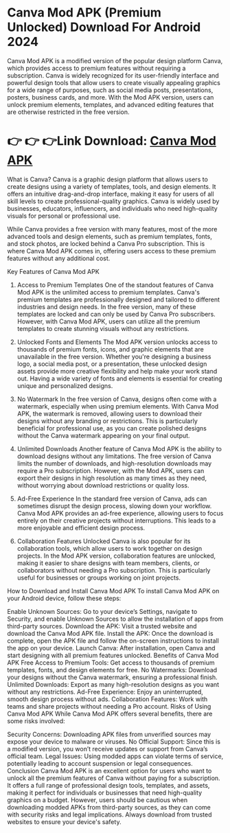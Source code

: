 # Canva Mod APK (Premium Unlocked) Download For Android 2024
Canva Mod APK is a modified version of the popular design platform Canva, which provides access to premium features without requiring a subscription. Canva is widely recognized for its user-friendly interface and powerful design tools that allow users to create visually appealing graphics for a wide range of purposes, such as social media posts, presentations, posters, business cards, and more. With the Mod APK version, users can unlock premium elements, templates, and advanced editing features that are otherwise restricted in the free version.

# 👉 👉 👉Link Download: <a href="https://bit.ly/4fsJRh2">Canva Mod APK</a>

What is Canva?
Canva is a graphic design platform that allows users to create designs using a variety of templates, tools, and design elements. It offers an intuitive drag-and-drop interface, making it easy for users of all skill levels to create professional-quality graphics. Canva is widely used by businesses, educators, influencers, and individuals who need high-quality visuals for personal or professional use.

While Canva provides a free version with many features, most of the more advanced tools and design elements, such as premium templates, fonts, and stock photos, are locked behind a Canva Pro subscription. This is where Canva Mod APK comes in, offering users access to these premium features without any additional cost.

Key Features of Canva Mod APK
1. Access to Premium Templates
One of the standout features of Canva Mod APK is the unlimited access to premium templates. Canva's premium templates are professionally designed and tailored to different industries and design needs. In the free version, many of these templates are locked and can only be used by Canva Pro subscribers. However, with Canva Mod APK, users can utilize all the premium templates to create stunning visuals without any restrictions.

2. Unlocked Fonts and Elements
The Mod APK version unlocks access to thousands of premium fonts, icons, and graphic elements that are unavailable in the free version. Whether you're designing a business logo, a social media post, or a presentation, these unlocked design assets provide more creative flexibility and help make your work stand out. Having a wide variety of fonts and elements is essential for creating unique and personalized designs.

3. No Watermark
In the free version of Canva, designs often come with a watermark, especially when using premium elements. With Canva Mod APK, the watermark is removed, allowing users to download their designs without any branding or restrictions. This is particularly beneficial for professional use, as you can create polished designs without the Canva watermark appearing on your final output.

4. Unlimited Downloads
Another feature of Canva Mod APK is the ability to download designs without any limitations. The free version of Canva limits the number of downloads, and high-resolution downloads may require a Pro subscription. However, with the Mod APK, users can export their designs in high resolution as many times as they need, without worrying about download restrictions or quality loss.

5. Ad-Free Experience
In the standard free version of Canva, ads can sometimes disrupt the design process, slowing down your workflow. Canva Mod APK provides an ad-free experience, allowing users to focus entirely on their creative projects without interruptions. This leads to a more enjoyable and efficient design process.

6. Collaboration Features Unlocked
Canva is also popular for its collaboration tools, which allow users to work together on design projects. In the Mod APK version, collaboration features are unlocked, making it easier to share designs with team members, clients, or collaborators without needing a Pro subscription. This is particularly useful for businesses or groups working on joint projects.

How to Download and Install Canva Mod APK
To install Canva Mod APK on your Android device, follow these steps:

Enable Unknown Sources: Go to your device’s Settings, navigate to Security, and enable Unknown Sources to allow the installation of apps from third-party sources.
Download the APK: Visit a trusted website and download the Canva Mod APK file.
Install the APK: Once the download is complete, open the APK file and follow the on-screen instructions to install the app on your device.
Launch Canva: After installation, open Canva and start designing with all premium features unlocked.
Benefits of Canva Mod APK
Free Access to Premium Tools: Get access to thousands of premium templates, fonts, and design elements for free.
No Watermarks: Download your designs without the Canva watermark, ensuring a professional finish.
Unlimited Downloads: Export as many high-resolution designs as you want without any restrictions.
Ad-Free Experience: Enjoy an uninterrupted, smooth design process without ads.
Collaboration Features: Work with teams and share projects without needing a Pro account.
Risks of Using Canva Mod APK
While Canva Mod APK offers several benefits, there are some risks involved:

Security Concerns: Downloading APK files from unverified sources may expose your device to malware or viruses.
No Official Support: Since this is a modified version, you won’t receive updates or support from Canva’s official team.
Legal Issues: Using modded apps can violate terms of service, potentially leading to account suspension or legal consequences.
Conclusion
Canva Mod APK is an excellent option for users who want to unlock all the premium features of Canva without paying for a subscription. It offers a full range of professional design tools, templates, and assets, making it perfect for individuals or businesses that need high-quality graphics on a budget. However, users should be cautious when downloading modded APKs from third-party sources, as they can come with security risks and legal implications. Always download from trusted websites to ensure your device's safety.

